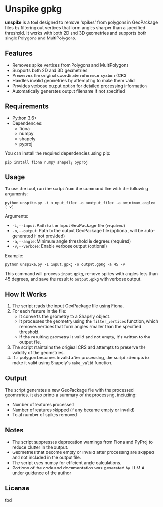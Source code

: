 # Unspike gpkg

**unspike** is a tool designed to remove 'spikes' from polygons in GeoPackage files by filtering out vertices that form angles sharper than a specified threshold. It works with both 2D and 3D geometries and supports both single Polygons and MultiPolygons.

## Features

- Removes spike vertices from Polygons and MultiPolygons
- Supports both 2D and 3D geometries
- Preserves the original coordinate reference system (CRS)
- Handles invalid geometries by attempting to make them valid
- Provides verbose output option for detailed processing information
- Automatically generates output filename if not specified

## Requirements

- Python 3.6+
- Dependencies:
  - fiona
  - numpy
  - shapely
  - pyproj

You can install the required dependencies using pip:

```
pip install fiona numpy shapely pyproj
```

## Usage

To use the tool, run the script from the command line with the following arguments:

```
python unspike.py -i <input_file> -o <output_file> -a <minimum_angle> [-v]
```

Arguments:
- `-i`, `--input`: Path to the input GeoPackage file (required)
- `-o`, `--output`: Path to the output GeoPackage file (optional, will be auto-generated if not provided)
- `-a`, `--angle`: Minimum angle threshold in degrees (required)
- `-v`, `--verbose`: Enable verbose output (optional)

Example:
```
python unspike.py -i input.gpkg -o output.gpkg -a 45 -v
```

This command will process `input.gpkg`, remove spikes with angles less than 45 degrees, and save the result to `output.gpkg` with verbose output.

## How It Works

1. The script reads the input GeoPackage file using Fiona.
2. For each feature in the file:
   - It converts the geometry to a Shapely object.
   - It processes the geometry using the `filter_vertices` function, which removes vertices that form angles smaller than the specified threshold.
   - If the resulting geometry is valid and not empty, it's written to the output file.
3. The script maintains the original CRS and attempts to preserve the validity of the geometries.
4. If a polygon becomes invalid after processing, the script attempts to make it valid using Shapely's `make_valid` function.

## Output

The script generates a new GeoPackage file with the processed geometries. It also prints a summary of the processing, including:
- Number of features processed
- Number of features skipped (if any became empty or invalid)
- Total number of spikes removed

## Notes

- The script suppresses deprecation warnings from Fiona and PyProj to reduce clutter in the output.
- Geometries that become empty or invalid after processing are skipped and not included in the output file.
- The script uses numpy for efficient angle calculations.
- Portions of the code and documentation was generated by LLM AI under guidance of the author

## License

tbd
